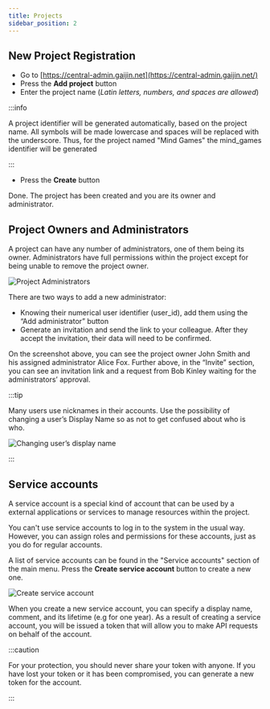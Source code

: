 ```yaml
---
title: Projects
sidebar_position: 2
---
```


## New Project Registration

- Go to [https://central-admin.gaijin.net](https://central-admin.gaijin.net/)
- Press the **Add project** button
- Enter the project name (_Latin letters, numbers, and spaces are allowed_)

:::info

A project identifier will be generated automatically, based on the project name. All symbols will be made lowercase and spaces will be replaced with the underscore. Thus, for the project named "Mind Games" the mind_games identifier will be generated

:::

- Press the **Create** button

Done. The project has been created and you are its owner and administrator.

## Project Owners and Administrators

A project can have any number of administrators, one of them being its owner. Administrators have full permissions within the project except for being unable to remove the project owner.

![Project Administrators](/assets/project-admins.png)

There are two ways to add a new administrator:

- Knowing their numerical user identifier (user_id), add them using the “Add administrator” button
- Generate an invitation and send the link to your colleague. After they accept the invitation, their data will need to be confirmed.

On the screenshot above, you can see the project owner John Smith and his assigned administrator Alice Fox. Further above, in the “Invite” section, you can see an invitation link and a request from Bob Kinley waiting for the administrators’ approval.

:::tip

Many users use nicknames in their accounts. Use the possibility of changing a user’s Display Name so as not to get confused about who is who.

![Changing user’s display name](/assets/display-name.png)

:::

## Service accounts

A service account is a special kind of account that can be used by a external applications or services to manage resources within the project.

You can't use service accounts to log in to the system in the usual way. However, you can assign roles and permissions for these accounts, just as you do for regular accounts.

A list of service accounts can be found in the "Service accounts" section of the main menu. Press the **Create service account** button to create a new one.

![Create service account](/assets/service-account.png)

When you create a new service account, you can specify a display name, comment, and its lifetime (e.g for one year). As a result of creating a service account, you will be issued a token that will allow you to make API requests on behalf of the account.

:::caution

For your protection, you should never share your token with anyone. If you have lost your token or it has been compromised, you can generate a new token for the account.

:::
